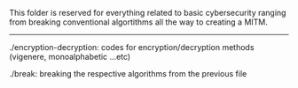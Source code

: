 This folder is reserved for everything related to basic cybersecurity ranging from breaking conventional algortithms all the way to creating a MITM.

***********
./encryption-decryption: codes for encryption/decryption methods (vigenere, monoalphabetic ...etc)

./break: breaking the respective algorithms from the previous file 
